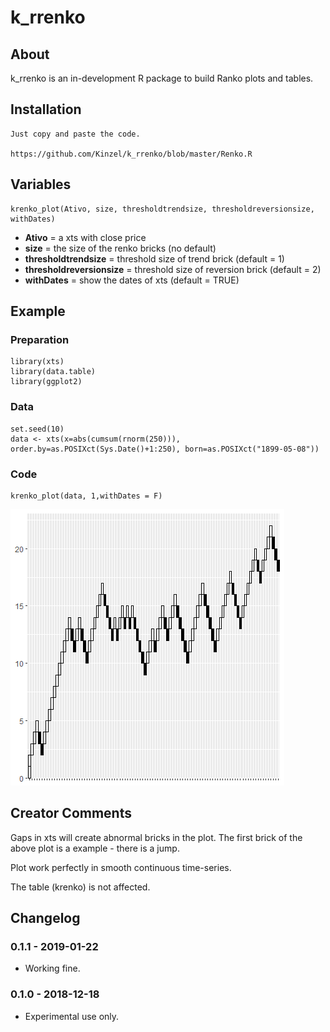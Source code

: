 # k_rrenko

## About
k_rrenko is an in-development R package to build Ranko plots and tables.

## Installation

    Just copy and paste the code.
    
    https://github.com/Kinzel/k_rrenko/blob/master/Renko.R

## Variables

    krenko_plot(Ativo, size, thresholdtrendsize, thresholdreversionsize, withDates)

* **Ativo** = a xts with close price
* **size** = the size of the renko bricks (no default)
* **thresholdtrendsize** = threshold size of trend brick (default = 1)
* **thresholdreversionsize** = threshold size of reversion brick (default = 2)
* **withDates** = show the dates of xts (default = TRUE)

## Example

### Preparation

    library(xts)
    library(data.table)
    library(ggplot2)

### Data

    set.seed(10)
    data <- xts(x=abs(cumsum(rnorm(250))), order.by=as.POSIXct(Sys.Date()+1:250), born=as.POSIXct("1899-05-08"))

### Code

    krenko_plot(data, 1,withDates = F)

![k_rrenko](/22012019renko2.png)

## Creator Comments

Gaps in xts will create abnormal bricks in the plot. The first brick of the above plot is a example - there is a jump.

Plot work perfectly in smooth continuous time-series. 

The table (krenko) is not affected.

## Changelog

### 0.1.1 - 2019-01-22
* Working fine.

### 0.1.0 - 2018-12-18
* Experimental use only.
